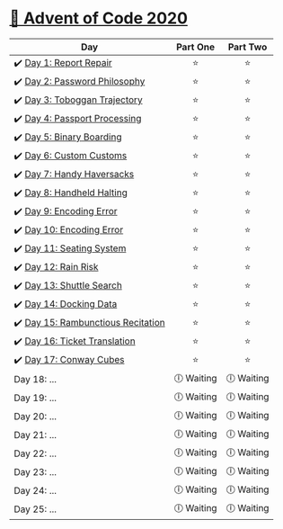 # [🎄 Advent of Code 2020](https://adventofcode.com/2020)

| Day                                                                                                                                         |  Part One  |  Part Two  |
| ------------------------------------------------------------------------------------------------------------------------------------------- | :--------: | :--------: |
| ✔️ [Day 1: Report Repair](https://github.com/kryha5555/Advent-of-Code-2020/tree/main/Day%2001 "Day 1: Report Repair")                       |    ⭐️     |    ⭐️     |
| ✔️ [Day 2: Password Philosophy](https://github.com/kryha5555/Advent-of-Code-2020/tree/main/Day%2002 "Day 2: Password Philosophy")           |    ⭐️     |    ⭐️     |
| ✔️ [Day 3: Toboggan Trajectory](https://github.com/kryha5555/Advent-of-Code-2020/tree/main/Day%2003 "Day 3: Toboggan Trajectory")           |    ⭐️     |    ⭐️     |
| ✔️ [Day 4: Passport Processing](https://github.com/kryha5555/Advent-of-Code-2020/tree/main/Day%2004 "Day 4: Passport Processing")           |    ⭐️     |    ⭐️     |
| ✔️ [Day 5: Binary Boarding](https://github.com/kryha5555/Advent-of-Code-2020/tree/main/Day%2005 "Day 5: Binary Boarding")                   |    ⭐️     |    ⭐️     |
| ✔️ [Day 6: Custom Customs](https://github.com/kryha5555/Advent-of-Code-2020/tree/main/Day%2006 "Day 6: Custom Customs")                     |    ⭐️     |    ⭐️     |
| ✔️ [Day 7: Handy Haversacks](https://github.com/kryha5555/Advent-of-Code-2020/tree/main/Day%2007 "Day 7: Handy Haversacks")                 |    ⭐️     |    ⭐️     |
| ✔️ [Day 8: Handheld Halting](https://github.com/kryha5555/Advent-of-Code-2020/tree/main/Day%2008 "Day 8: Handheld Halting")                 |    ⭐️     |    ⭐️     |
| ✔️ [Day 9: Encoding Error](https://github.com/kryha5555/Advent-of-Code-2020/tree/main/Day%2009 "Day 9: Encoding Error")                     |    ⭐️     |    ⭐️     |
| ✔️ [Day 10: Encoding Error](https://github.com/kryha5555/Advent-of-Code-2020/tree/main/Day%2010 "Day 10: Adapter Array")                    |    ⭐️     |    ⭐️     |
| ✔️ [Day 11: Seating System](https://github.com/kryha5555/Advent-of-Code-2020/tree/main/Day%2011 "Day 11: Seating System")                   |    ⭐️     |    ⭐️     |
| ✔️ [Day 12: Rain Risk](https://github.com/kryha5555/Advent-of-Code-2020/tree/main/Day%2012 "Day 12: Rain Risk")                             |    ⭐️     |    ⭐️     |
| ✔️ [Day 13: Shuttle Search](https://github.com/kryha5555/Advent-of-Code-2020/tree/main/Day%2013 "Day 13: Shuttle Search")                   |    ⭐️     |    ⭐️     |
| ✔️ [Day 14: Docking Data](https://github.com/kryha5555/Advent-of-Code-2020/tree/main/Day%2014 "Day 14: Docking Data")                       |    ⭐️     |    ⭐️     |
| ✔️ [Day 15: Rambunctious Recitation](https://github.com/kryha5555/Advent-of-Code-2020/tree/main/Day%2015 "Day 15: Rambunctious Recitation") |    ⭐️     |    ⭐️     |
| ✔️ [Day 16: Ticket Translation](https://github.com/kryha5555/Advent-of-Code-2020/tree/main/Day%2016 "Day 16: Ticket Translation")           |    ⭐️     |    ⭐️     |
| ✔️ [Day 17: Conway Cubes](https://github.com/kryha5555/Advent-of-Code-2020/tree/main/Day%2017 "Day 17: Conway Cubes")                       |    ⭐️     |    ⭐️     |
| Day 18: ...                                                                                                                                 | 🕕 Waiting | 🕕 Waiting |
| Day 19: ...                                                                                                                                 | 🕕 Waiting | 🕕 Waiting |
| Day 20: ...                                                                                                                                 | 🕕 Waiting | 🕕 Waiting |
| Day 21: ...                                                                                                                                 | 🕕 Waiting | 🕕 Waiting |
| Day 22: ...                                                                                                                                 | 🕕 Waiting | 🕕 Waiting |
| Day 23: ...                                                                                                                                 | 🕕 Waiting | 🕕 Waiting |
| Day 24: ...                                                                                                                                 | 🕕 Waiting | 🕕 Waiting |
| Day 25: ...                                                                                                                                 | 🕕 Waiting | 🕕 Waiting |
